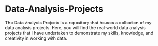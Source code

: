 # Data-Analysis-Projects
The Data Analysis Projects is a repository that houses a collection of my data analysis projects. Here, you will find the real-world data analysis projects that I have undertaken to demonstrate my skills, knowledge, and creativity in working with data.
